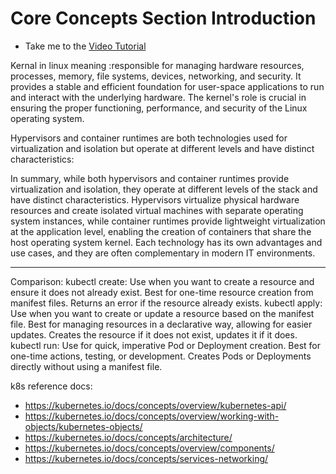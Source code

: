 # Core Concepts Section Introduction

 - Take me to the [Video Tutorial](https://kodekloud.com/topic/core-concepts-section-introduction/)

Kernal in linux meaning :responsible for managing hardware resources, processes, memory, file systems, devices, networking, and security. It provides a stable and efficient foundation for user-space applications to run and interact with the underlying hardware. The kernel's role is crucial in ensuring the proper functioning, performance, and security of the Linux operating system.


Hypervisors and container runtimes are both technologies used for virtualization and isolation but operate at different levels and have distinct characteristics:


In summary, while both hypervisors and container runtimes provide virtualization and isolation, they operate at different levels of the stack and have distinct characteristics. Hypervisors virtualize physical hardware resources and create isolated virtual machines with separate operating system instances, while container runtimes provide lightweight virtualization at the application level, enabling the creation of containers that share the host operating system kernel. Each technology has its own advantages and use cases, and they are often complementary in modern IT environments.

_______________________________
Comparison:
kubectl create:
Use when you want to create a resource and ensure it does not already exist.
Best for one-time resource creation from manifest files.
Returns an error if the resource already exists.
kubectl apply:
Use when you want to create or update a resource based on the manifest file.
Best for managing resources in a declarative way, allowing for easier updates.
Creates the resource if it does not exist, updates it if it does.
kubectl run:
Use for quick, imperative Pod or Deployment creation.
Best for one-time actions, testing, or development.
Creates Pods or Deployments directly without using a manifest file.




k8s reference docs:
- https://kubernetes.io/docs/concepts/overview/kubernetes-api/
- https://kubernetes.io/docs/concepts/overview/working-with-objects/kubernetes-objects/
- https://kubernetes.io/docs/concepts/architecture/
- https://kubernetes.io/docs/concepts/overview/components/
- https://kubernetes.io/docs/concepts/services-networking/


